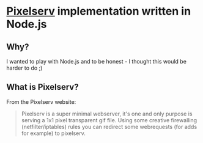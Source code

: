 # [Pixelserv](http://proxytunnel.sourceforge.net/pixelserv.php) implementation written in Node.js

## Why?

I wanted to play with Node.js and to be honest - I thought this would be harder to do ;)

## What is Pixelserv?

From the Pixelserv website:

> Pixelserv is a super minimal webserver, it's one and only purpose is serving a 1x1 pixel transparent gif file. Using some creative firewalling (netfilter/iptables) rules you can redirect some webrequests (for adds for example) to pixelserv.
